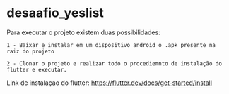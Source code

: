 # desaafio_yeslist

Para executar o projeto existem duas possibilidades:

    1 - Baixar e instalar em um dispositivo android o .apk presente na raiz do projeto

    2 - Clonar o projeto e realizar todo o procediemnto de instalação do flutter e executar.

Link de instalaçao do flutter: https://flutter.dev/docs/get-started/install